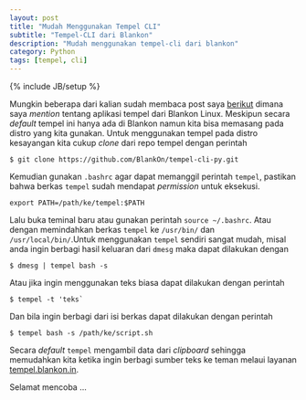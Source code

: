 ```yaml
---
layout: post
title: "Mudah Menggunakan Tempel CLI"
subtitle: "Tempel-CLI dari Blankon"
description: "Mudah menggunakan tempel-cli dari blankon"
category: Python
tags: [tempel, cli]
---
```

{% include JB/setup %}

Mungkin beberapa dari kalian sudah membaca post saya [berikut](https://linhub.io/shell/2017/04/17/akses-clipboard-dari-terminal/) dimana saya _mention_ tentang aplikasi tempel dari Blankon Linux. Meskipun secara _default_ tempel ini hanya ada di Blankon namun kita bisa memasang pada distro yang kita gunakan. Untuk menggunakan tempel pada distro kesayangan kita cukup _clone_ dari repo tempel dengan perintah

    $ git clone https://github.com/BlankOn/tempel-cli-py.git

Kemudian gunakan `.bashrc` agar dapat memanggil perintah `tempel`, pastikan bahwa berkas `tempel` sudah mendapat _permission_ untuk eksekusi.

    export PATH=/path/ke/tempel:$PATH

Lalu buka teminal baru atau gunakan perintah `source ~/.bashrc`. Atau dengan memindahkan berkas `tempel` ke `/usr/bin/` dan `/usr/local/bin/`.Untuk menggunakan `tempel` sendiri sangat mudah, misal anda ingin berbagi hasil keluaran dari `dmesg` maka dapat dilakukan dengan

    $ dmesg | tempel bash -s

Atau jika ingin menggunakan teks biasa dapat dilakukan dengan perintah

    $ tempel -t 'teks`

Dan bila ingin berbagi dari isi berkas dapat dilakukan dengan perintah

    $ tempel bash -s /path/ke/script.sh

Secara _default_ `tempel` mengambil data dari _clipboard_ sehingga memudahkan kita ketika ingin berbagi sumber teks ke teman melaui layanan [tempel.blankon.in](https://tempel.blankon.in/).

Selamat mencoba ...